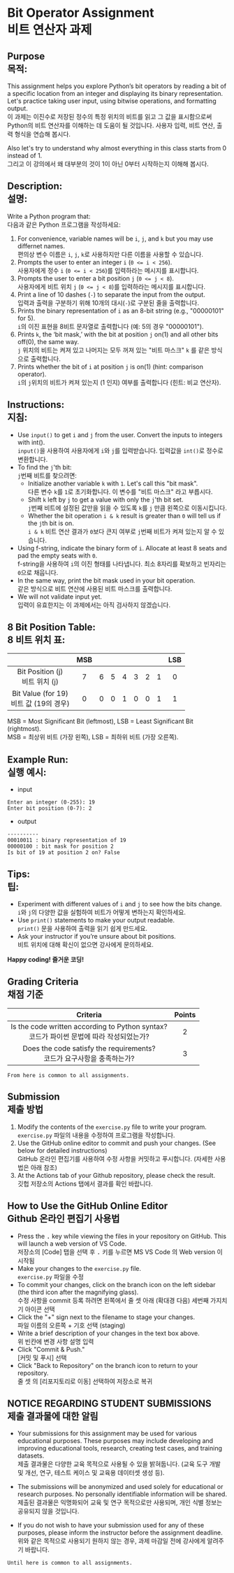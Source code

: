 # Bit Operator Assignment<br>비트 연산자 과제

## Purpose<br>목적:
This assignment helps you explore Python’s bit operators by reading a bit of a specific location from an integer and displaying its binary representation. Let's practice taking user input, using bitwise operations, and formatting output.<br>이 과제는 이진수로 저장된 정수의 특정 위치의 비트를 읽고 그 값을 표시함으로써 Python의 비트 연산자를 이해하는 데 도움이 될 것입니다. 사용자 입력, 비트 연산, 출력 형식을 연습해 봅시다.

Also let's try to understand why almost everything in this class starts from 0 instead of 1.<br>그리고 이 강의에서 왜 대부분의 것이 1이 아닌 0부터 시작하는지 이해해 봅시다.
## Description: <br>설명:
Write a Python program that:<br>다음과 같은 Python 프로그램을 작성하세요:

1. For convenience, variable names will be `i`, `j`, and `k` but you may use differnet names.<br>편의상 변수 이름은 `i`, `j`, `k`로 사용하지만 다른 이름을 사용할 수 있습니다.
1. Prompts the user to enter an integer `i` (`0 <= i < 256`).<br>사용자에게 정수 `i` (`0 <= i < 256`)를 입력하라는 메시지를 표시합니다.
1. Prompts the user to enter a bit position `j` (`0 <= j < 8`).<br>사용자에게 비트 위치 `j` (`0 <= j < 8`)를 입력하라는 메시지를 표시합니다.
1. Print a line of 10 dashes (`-`) to separate the input from the output.<br>입력과 출력을 구분하기 위해 10개의 대시(`-`)로 구분된 줄을 출력합니다.
1. Prints the binary representation of `i` as an 8-bit string (e.g., "00000101" for 5).<br>`i`의 이진 표현을 8비트 문자열로 출력합니다 (예: 5의 경우 "00000101").
1. Prints `k`, the ‘bit mask,’ with the bit at position `j` on(1) and all other bits off(0), the same way.<br>`j` 위치의 비트는 켜져 있고 나머지는 모두 꺼져 있는 "비트 마스크" `k` 를 같은 방식으로 출력합니다.
1. Prints whether the bit of `i` at position `j` is on(1) (hint: comparison operator).<br>`i`의 `j`위치의 비트가 켜져 있는지 (1 인지) 여부를 출력합니다 (힌트: 비교 연산자).

## Instructions:<br>지침:
* Use `input()` to get `i` and `j` from the user. Convert the inputs to integers with int().<br>`input()`을 사용하여 사용자에게 `i`와 `j`를 입력받습니다. 입력값을 `int()`로 정수로 변환합니다.
* To find the `j`'th bit:<br>`j`번째 비트를 찾으려면:
    * Initialize another variable `k` with `1`. Let's call this "bit mask".<br>다른 변수 `k`를 `1`로 초기화합니다. 이 변수를 "비트 마스크" 라고 부릅시다.
    * Shift `k` left by `j` to get a value with only the `j`'th bit set.<br>`j`번째 비트에 설정된 값만을 읽을 수 있도록 `k`를 `j` 만큼 왼쪽으로 이동시킵니다.
    * Whether the bit operation `i & k` result is greater than `0` will tell us if the `j`th bit is on.<br>`i & k` 비트 연산 결과가 `0`보다 큰지 여부로 `j`번째 비트가 켜져 있는지 알 수 있습니다.
* Using f-string, indicate the binary form of `i`. Allocate at least 8 seats and pad the empty seats with `0`.<br>f-string을 사용하여 `i`의 이진 형태를 나타냅니다. 최소 8자리를 확보하고 빈자리는 `0`으로 채웁니다.
* In the same way, print the bit mask used in your bit operation.<br>같은 방식으로 비트 연산에 사용된 비트 마스크를 출력합니다.
* We will not validate input yet.<br>입력이 유효한지는 이 과제에서는 아직 검사하지 않겠습니다.

## 8 Bit Position Table:<br>8 비트 위치 표:
|          | MSB |     |     |     |     |     |     | LSB |
|:---------------------:|:-----:|:-----:|:-----:|:-----:|:-----:|:-----:|:-----:|:-----:|
| Bit Position (j)<br>비트 위치 (j) | 7   | 6   | 5   | 4   | 3   | 2   | 1   | 0   |
| Bit Value (for 19)<br>비트 값 (19의 경우)  | 0   | 0   | 0   | 1   | 0   | 0   | 1   | 1   |

MSB = Most Significant Bit (leftmost), LSB = Least Significant Bit (rightmost).<br>MSB = 최상위 비트 (가장 왼쪽), LSB = 최하위 비트 (가장 오른쪽).

## Example Run:<br>실행 예시:

* input
```
Enter an integer (0-255): 19
Enter bit position (0-7): 2
```
* output
```
----------
00010011 : binary representation of 19
00000100 : bit mask for position 2
Is bit of 19 at position 2 on? False
```

## Tips:<br>팁:

* Experiment with different values of `i` and `j` to see how the bits change.<br>`i`와 `j`의 다양한 값을 실험하여 비트가 어떻게 변하는지 확인하세요.
* Use `print()` statements to make your output readable.<br>`print()` 문을 사용하여 출력을 읽기 쉽게 만드세요.
* Ask your instructor if you’re unsure about bit positions.<br>비트 위치에 대해 확신이 없으면 강사에게 문의하세요.

__Happy coding! 즐거운 코딩!__

## Grading Criteria<br>채점 기준

| Criteria | Points |
|:--------:|:------:|
| Is the code written according to Python syntax?<br>코드가 파이썬 문법에 따라 작성되었는가? | 2 |
| Does the code satisfy the requirements?<br>코드가 요구사항을 충족하는가? | 3 |

``From here is common to all assignments.``

## Submission<br>제출 방법

1. Modify the contents of the `exercise.py` file to write your program.<br>`exercise.py` 파일의 내용을 수정하여 프로그램을 작성합니다.
2. Use the GitHub online editor to commit and push your changes. (See below for detailed instructions)<br>GitHub 온라인 편집기를 사용하여 수정 사항을 커밋하고 푸시합니다. (자세한 사용법은 아래 참조)
3. At the Actions tab of your Github repository, please check the result.<br>깃헙 저장소의 Actions 탭에서 결과를 확인 바랍니다.

## How to Use the GitHub Online Editor<br>Github 온라인 편집기 사용법

* Press the <kbd>.</kbd> key while viewing the files in your repository on GitHub. This will launch a web version of VS Code.<br>저장소의 [Code] 탭을 선택 후 <kbd>.</kbd> 키를 누르면 MS VS Code 의 Web version 이 시작됨
* Make your changes to the `exercise.py` file.<br>`exercise.py` 파일을 수정
* To commit your changes, click on the branch icon on the left sidebar (the third icon after the magnifying glass).<br>수정 사항을 commit 등록 하려면 왼쪽에서 줄 셋 아래 (확대경 다음) 세번째 가지치기 아이콘 선택
* Click the "+" sign next to the filename to stage your changes.<br>파일 이름의 오른쪽 + 기호 선택 (staging)
* Write a brief description of your changes in the text box above.<br>위 빈칸에 변경 사항 설명 입력
* Click "Commit & Push."<br>[커밋 및 푸시] 선택
* Click "Back to Repository" on the branch icon to return to your repository.<br>줄 셋 의 [리포지토리로 이동] 선택하여 저장소로 복귀

## NOTICE REGARDING STUDENT SUBMISSIONS<br>제출 결과물에 대한 알림

* Your submissions for this assignment may be used for various educational purposes. These purposes may include developing and improving educational tools, research, creating test cases, and training datasets.<br>제출 결과물은 다양한 교육 목적으로 사용될 수 있을 밝혀둡니다. (교육 도구 개발 및 개선, 연구, 테스트 케이스 및 교육용 데이터셋 생성 등).

* The submissions will be anonymized and used solely for educational or research purposes. No personally identifiable information will be shared.<br>제출된 결과물은 익명화되어 교육 및 연구 목적으로만 사용되며, 개인 식별 정보는 공유되지 않을 것입니다.

* If you do not wish to have your submission used for any of these purposes, please inform the instructor before the assignment deadline.<br>위와 같은 목적으로 사용되기 원하지 않는 경우, 과제 마감일 전에 강사에게 알려주기 바랍니다.

``Until here is common to all assignments.``
